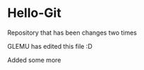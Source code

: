 # Hello-Git
Repository that has been changes two times

GLEMU has edited this file :D

Added some more

